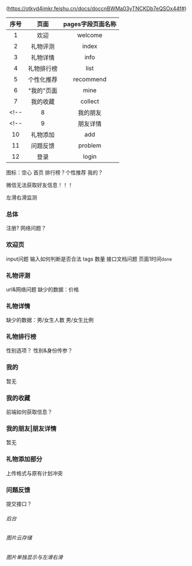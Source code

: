 (https://otkyd4jmkr.feishu.cn/docs/doccnBWMa03yTNCKDb7eQSOx44f#)

| 序号 | 页面 | pages字段页面名称 |
| :---: | :---: | :---: |
| 1 | 欢迎 | welcome |
| 2 | 礼物评测 | index | tab页
| 3 | 礼物详情 | info |
| 4 | 礼物排行榜 | list | tab页
| 5 | 个性化推荐 | recommend | tab页
| 6 | "我的"页面 | mine | tab页
| 7 | 我的收藏 | collect |
<!-- | 8 | 我的朋友 | friend | -->
<!-- | 9 | 朋友详情 | friend_info | -->
| 10 | 礼物添加 | add |  finish
| 11 | 问题反馈 | problem |
| 12 | 登录 | login |

图标：空心 首页 排行榜？个性推荐 我的？

微信无法获取好友信息！！！

左滑右滑监测

### 总体
注册?
网络问题？

### 欢迎页
input问题  输入如何判断是否合法
tags 数量  接口文档问题
页面1时间`done`

### 礼物评测
url&网络问题
缺少的数据：价格

### 礼物详情
缺少的数据：男/女生人数 男/女生比例

### 礼物排行榜
性别选项？
性别&身份传参？

### 我的
暂无

### 我的收藏
前端如何获取信息？

### 我的朋友|朋友详情
暂无

### 礼物添加部分
上传格式与原有计划冲突

### 问题反馈
提交接口？


###### 后台
###### 图片云存储
###### 图片单独显示与左滑右滑
